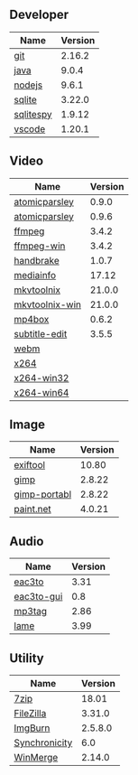 
## Developer
Name                                                                                | Version
----                                                                                | -------
[git](https://github.com/git-for-windows/git/releases)                              | 2.16.2
[java](http://www.oracle.com/technetwork/java/javase/downloads/index.html)          | 9.0.4
[nodejs](https://nodejs.org/en/download/current/)                                   | 9.6.1
[sqlite](http://www.sqlite.org/download.html)                                       | 3.22.0
[sqlitespy](http://www.yunqa.de/delphi/doku.php/products/sqlitespy/index)           | 1.9.12
[vscode](https://code.visualstudio.com/updates)                                     | 1.20.1

## Video
Name                                                                                | Version
----                                                                                | -------
[atomicparsley](http://sourceforge.net/projects/atomicparsley/files/atomicparsley/) | 0.9.0
[atomicparsley](https://bitbucket.org/jonhedgerows/atomicparsley/downloads)         | 0.9.6
[ffmpeg](http://www.ffmpeg.org/download.html)                                       | 3.4.2
[ffmpeg-win](http://ffmpeg.zeranoe.com/builds/)                                     | 3.4.2
[handbrake](http://handbrake.fr/downloads.php)                                      | 1.0.7
[mediainfo](http://mediaarea.net/us/MediaInfo/Download/Windows)                     | 17.12
[mkvtoolnix](http://www.bunkus.org/videotools/mkvtoolnix/downloads.html)            | 21.0.0
[mkvtoolnix-win](http://www.fosshub.com/MKVToolNix.html)                            | 21.0.0
[mp4box](http://gpac.wp.mines-telecom.fr/mp4box/)                                   | 0.6.2
[subtitle-edit](https://github.com/SubtitleEdit/subtitleedit/releases)              | 3.5.5
[webm](http://www.webmproject.org/tools/)                                           | 
[x264](http://www.videolan.org/developers/x264.html)                                | 
[x264-win32](http://download.videolan.org/pub/videolan/x264/binaries/win32/)        | 
[x264-win64](http://download.videolan.org/pub/videolan/x264/binaries/win64/)        | 

## Image
Name                                                                                | Version
----                                                                                | -------
[exiftool](http://www.sno.phy.queensu.ca/~phil/exiftool/)                           | 10.80
[gimp](http://www.gimp.org/downloads/)                                              | 2.8.22
[gimp-portabl](http://portableapps.com/apps/graphics_pictures/gimp_portable)        | 2.8.22
[paint.net](http://www.getpaint.net/download.html)                                  | 4.0.21

## Audio
Name                                                                                | Version
----                                                                                | -------
[eac3to](http://forum.doom9.org/showthread.php?t=125966)                            | 3.31
[eac3to-gui](https://code.google.com/p/hdbrstreamextractor/downloads/list)          | 0.8
[mp3tag](http://www.mp3tag.de/en/download.html)                                     | 2.86
[lame](http://lame.sourceforge.net/download.php)                                    | 3.99

## Utility
Name                                                                                | Version
----                                                                                | -------
[7zip](http://www.7-zip.org/download.html)                                          | 18.01
[FileZilla](https://filezilla-project.org/download.php?show_all=1)                  | 3.31.0
[ImgBurn](http://www.imgburn.com/index.php?act=download)                            | 2.5.8.0
[Synchronicity](http://synchronicity.sourceforge.net/)                              | 6.0
[WinMerge](http://winmerge.org/downloads/)                                          | 2.14.0

